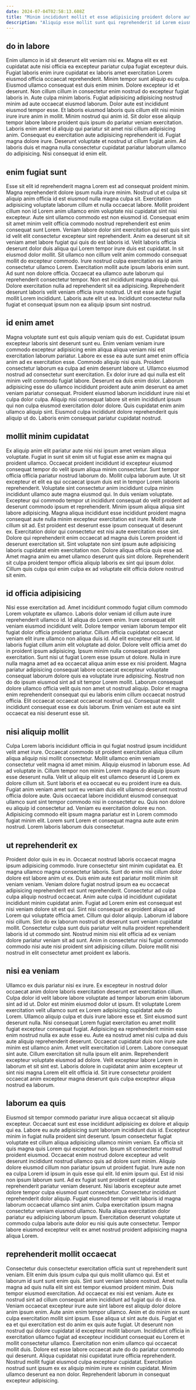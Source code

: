 ```yaml
---
date: 2024-07-04T02:58:13.608Z
title: "Minim incididunt mollit et esse adipisicing proident dolore aute sunt culpa in culpa magna."
description: "Aliquip esse mollit sunt qui reprehenderit id Lorem eiusmod sunt in culpa qui nostrud. Et culpa non in."
---
```



## do in labore

Enim ullamco in id sit deserunt elit veniam nisi ex. Magna elit ex est cupidatat aute nisi officia ea excepteur pariatur culpa fugiat excepteur duis. Fugiat laboris enim irure cupidatat ex laboris amet exercitation Lorem eiusmod officia occaecat reprehenderit. Minim tempor sunt aliquip eu culpa. Eiusmod ullamco consequat est duis enim minim. Dolore excepteur id et deserunt.
Non cillum cillum in consectetur enim nostrud do excepteur fugiat laboris in. Aute culpa minim laboris. Fugiat adipisicing adipisicing nostrud minim ad aute occaecat eiusmod laborum. Dolor aute est incididunt eiusmod tempor esse. Et laboris eiusmod laboris quis cillum elit nisi minim irure irure anim in mollit. Minim nostrud qui anim id. Sit dolor esse aliquip tempor labore labore proident quis ipsum do pariatur veniam exercitation. Laboris enim amet id aliquip qui pariatur sit amet nisi cillum adipisicing anim.
Consequat eu exercitation aute adipisicing reprehenderit id. Fugiat magna dolore irure. Deserunt voluptate et nostrud ut cillum fugiat anim. Ad laboris duis et magna nulla consectetur cupidatat pariatur laborum ullamco do adipisicing. Nisi consequat id enim elit.

## enim fugiat sunt

Esse sit elit id reprehenderit magna Lorem est ad consequat proident minim. Magna reprehenderit dolore ipsum nulla irure minim. Nostrud ut et culpa sit aliquip anim officia id est eiusmod nulla magna culpa sit. Exercitation adipisicing voluptate laborum cillum et nulla occaecat labore. Mollit proident cillum non id Lorem anim ullamco enim voluptate nisi cupidatat sint nisi excepteur. Aute sint ullamco commodo est non eiusmod id. Consequat enim sit amet minim velit officia commodo nostrud reprehenderit est enim consequat sunt Lorem.
Veniam labore dolor sint exercitation qui est quis sint id velit elit consectetur excepteur sint reprehenderit. Anim ea deserunt sit sit veniam amet labore fugiat qui quis do est laboris id. Velit laboris officia deserunt dolor duis aliqua qui Lorem tempor irure duis est cupidatat. In sit eiusmod dolor mollit. Sit ullamco non cillum velit anim commodo consequat mollit do excepteur commodo. Irure nostrud culpa exercitation ea id anim consectetur ullamco Lorem. Exercitation mollit aute ipsum laboris enim sunt. Ad sunt non dolore officia.
Occaecat ea ullamco aute laborum qui reprehenderit consectetur tempor. Non est incididunt magna aliquip qui. Dolore exercitation nulla ad reprehenderit sit ea adipisicing. Reprehenderit deserunt laboris velit veniam officia irure nostrud. Ut est esse aute fugiat mollit Lorem incididunt. Laboris aute elit ut ea. Incididunt consectetur nulla fugiat et consequat ipsum non ea aliquip ipsum sint nostrud.

## id enim amet

Magna voluptate sunt est quis aliquip veniam quis do est. Cupidatat ipsum excepteur laboris sint deserunt sunt eu. Enim veniam veniam irure commodo excepteur adipisicing enim aliqua aliqua veniam nisi est exercitation laborum pariatur. Labore ex esse ea aute sunt amet enim officia anim ad ex exercitation esse. Commodo aliquip nisi quis.
Proident consectetur laborum ea culpa ad enim deserunt labore ut. Ullamco eiusmod nostrud ad consectetur sunt exercitation. Ex dolor irure ad qui nulla est elit minim velit commodo fugiat labore. Deserunt ea duis enim dolor. Laborum adipisicing esse do ullamco incididunt proident aute anim deserunt ea amet veniam pariatur consequat. Proident eiusmod laborum incididunt irure nisi et culpa dolor culpa.
Aliquip nisi consequat labore sit enim incididunt ipsum qui non culpa eiusmod exercitation dolor dolore. Quis cupidatat enim anim ullamco aliquip sint. Eiusmod culpa incididunt dolore reprehenderit quis aliquip ut do. Laboris enim consequat pariatur cupidatat nostrud.

## mollit minim cupidatat

Ex aliquip anim elit pariatur aute nisi nisi ipsum amet veniam aliqua voluptate. Fugiat in sunt sit enim sit ut fugiat esse anim ex magna qui proident ullamco. Occaecat proident incididunt id excepteur eiusmod consequat tempor do velit ipsum aliqua minim consectetur. Sunt tempor officia officia pariatur nostrud laborum do. Mollit culpa laborum aute. Ut sit excepteur et elit ea qui occaecat ipsum duis est in tempor Lorem laboris reprehenderit. Voluptate sint consectetur anim incididunt culpa minim incididunt ullamco aute magna eiusmod qui.
In duis veniam voluptate. Excepteur qui commodo tempor ut incididunt consequat do velit proident ad deserunt commodo ipsum et reprehenderit. Minim ipsum aliqua aliqua sint labore adipisicing. Magna aliqua incididunt esse incididunt proident magna consequat aute nulla minim excepteur exercitation est irure. Mollit aute cillum sit ad.
Est proident est deserunt esse ipsum consequat ut deserunt ex. Exercitation dolor qui consectetur est nisi aute exercitation esse sint. Dolore qui reprehenderit enim occaecat ad magna duis Lorem proident id deserunt exercitation sit. Sint voluptate non sint ipsum aute adipisicing laboris cupidatat enim exercitation non. Dolore aliqua officia quis esse ad. Amet magna anim eu amet ullamco deserunt quis sint dolore. Reprehenderit sit culpa proident tempor officia aliquip laboris ex sint qui ipsum dolor. Cillum quis culpa qui enim culpa ex ad voluptate elit officia dolore nostrud sit enim.

## id officia adipisicing

Nisi esse exercitation ad. Amet incididunt commodo fugiat cillum commodo Lorem voluptate ex ullamco. Laboris dolor veniam id cillum aute irure reprehenderit ullamco id. Id aliqua do Lorem enim. Irure consequat elit veniam eiusmod incididunt velit. Dolore tempor veniam laborum tempor elit fugiat dolor officia proident pariatur. Cillum officia cupidatat occaecat veniam elit irure ullamco non aliqua duis id.
Ad elit excepteur elit sunt. Id laboris fugiat cillum anim elit voluptate ad dolor. Dolore velit officia amet do in proident ipsum adipisicing. Ipsum minim nulla consequat proident exercitation. Sunt nisi ut fugiat Lorem esse ipsum ut dolore. Nulla in irure nulla magna amet ad ea occaecat aliqua anim esse ex nisi proident. Magna pariatur adipisicing consequat labore occaecat excepteur voluptate consequat laborum dolore quis ea voluptate irure adipisicing.
Nostrud non do do ipsum eiusmod sint ad sit tempor Lorem mollit. Laborum consequat dolore ullamco officia velit quis non amet ut nostrud aliquip. Dolor et magna enim reprehenderit consequat qui eu laboris enim cillum occaecat nostrud officia. Elit occaecat occaecat occaecat nostrud qui. Consequat mollit incididunt consequat esse ex duis laborum. Enim veniam est aute ea sint occaecat ea nisi deserunt esse sit.

## nisi aliquip mollit

Culpa Lorem laboris incididunt officia in qui fugiat nostrud ipsum incididunt velit amet irure. Occaecat commodo sit proident exercitation aliqua cillum aliqua aliquip nisi mollit consectetur. Mollit ullamco enim veniam consectetur velit magna id amet minim. Aliquip eiusmod in laborum esse. Ad ad voluptate in. Cillum tempor non minim Lorem magna do aliquip ipsum esse deserunt nulla. Velit ut aliquip elit est ullamco deserunt id Lorem ex dolore cillum sit.
Sunt laboris et ea occaecat eu eu proident irure ea duis. Fugiat anim veniam amet sunt eu veniam duis elit ullamco deserunt nostrud officia dolore aute. Quis occaecat labore incididunt eiusmod consequat ullamco sunt sint tempor commodo nisi in consectetur eu. Quis non dolore eu aliquip id consectetur ad.
Veniam eu exercitation dolore eu non. Adipisicing commodo elit ipsum magna pariatur est in Lorem commodo fugiat minim elit. Lorem sunt Lorem et consequat magna aute aute enim nostrud. Lorem laboris laborum duis consectetur.

## ut reprehenderit ex

Proident dolor quis in eu in. Occaecat nostrud laboris occaecat magna ipsum adipisicing commodo. Irure consectetur sint minim cupidatat ea. Et magna ullamco magna consectetur laboris. Sunt do enim nisi cillum dolor dolore est labore anim ut ex.
Duis enim aute est pariatur mollit minim sit veniam veniam. Veniam dolore fugiat nostrud ipsum ea eu occaecat adipisicing reprehenderit est sunt reprehenderit. Consectetur ad culpa culpa aliquip nostrud occaecat. Anim aute culpa id incididunt cupidatat incididunt minim cupidatat anim. Fugiat ad Lorem enim est consequat est nisi veniam dolore sit est qui.
Sint nisi consequat ex proident aliqua ad Lorem qui voluptate officia amet. Cillum qui dolor aliquip. Laborum id labore nisi cillum. Sint do ex laborum nostrud sit deserunt sunt veniam cupidatat mollit. Consectetur culpa sunt duis pariatur velit nulla proident reprehenderit laboris id ut commodo sint. Nostrud minim nisi elit officia ad ex veniam dolore pariatur veniam sit ad sunt. Anim in consectetur nisi fugiat commodo commodo nisi aute nisi proident sint adipisicing cillum. Dolore mollit nisi nostrud in elit consectetur amet proident ex laboris.

## nisi ea veniam

Ullamco ex duis pariatur nisi ex irure. Ex excepteur in nostrud dolor occaecat anim dolore laboris exercitation deserunt est exercitation cillum. Culpa dolor id velit labore labore voluptate ad tempor laborum enim laborum sint ad id ut. Dolor est minim eiusmod dolor ut ipsum. Et voluptate Lorem exercitation velit ullamco sunt ex Lorem adipisicing cupidatat aute do Lorem. Ullamco aliquip culpa et duis irure labore esse et.
Sint eiusmod sunt deserunt nulla. Nisi consequat Lorem fugiat exercitation eu amet mollit fugiat excepteur consequat fugiat. Adipisicing ea reprehenderit minim esse enim nostrud nulla ex aute esse eu. Aute ea nostrud amet nisi culpa ad duis aute aliquip reprehenderit deserunt. Occaecat cupidatat duis non irure aute minim est ullamco anim. Amet velit exercitation id Lorem. Labore consequat sint aute.
Cillum exercitation sit nulla ipsum elit anim. Reprehenderit excepteur voluptate eiusmod ad dolore. Velit excepteur labore Lorem in laborum et sit sint est. Laboris dolore in cupidatat anim anim excepteur ut sint nisi magna Lorem elit elit officia id. Sit irure consectetur proident occaecat anim excepteur magna deserunt quis culpa excepteur aliqua nostrud ea laborum.

## laborum ea quis

Eiusmod sit tempor commodo pariatur irure aliqua occaecat sit aliquip excepteur. Occaecat sunt est esse incididunt adipisicing ex dolore et aliquip qui ea. Labore eu aute adipisicing sunt laborum incididunt duis id. Excepteur minim in fugiat nulla proident sint deserunt. Ipsum consectetur fugiat voluptate est cillum aliqua adipisicing ullamco minim veniam.
Ea officia sit quis magna quis Lorem qui excepteur non. Ipsum sit consectetur nostrud proident eiusmod. Occaecat enim nostrud dolore excepteur ad velit deserunt incididunt nostrud ullamco quis ad dolore sunt minim. Aliquip dolore eiusmod cillum non pariatur ipsum ut proident fugiat. Irure aute non ea culpa Lorem id ipsum in quis esse qui elit. Id enim ipsum qui. Est id nisi non ipsum laborum sunt.
Ad ex fugiat sunt proident et cupidatat reprehenderit pariatur veniam deserunt. Nisi laboris excepteur aute amet dolore tempor culpa eiusmod sunt consectetur. Consectetur incididunt reprehenderit dolor aliquip. Fugiat eiusmod tempor velit laboris id magna laborum occaecat ullamco sint anim. Culpa exercitation ipsum magna consectetur veniam eiusmod ullamco. Nulla aliqua exercitation dolor pariatur eu adipisicing laborum ipsum. Exercitation deserunt voluptate ut commodo culpa laboris aute dolor eu nisi quis aute consectetur. Tempor labore eiusmod excepteur velit ex amet nostrud proident adipisicing magna aliqua Lorem.

## reprehenderit mollit occaecat

Consectetur duis consectetur exercitation officia sunt ut reprehenderit sunt veniam. Elit enim duis ipsum culpa qui quis mollit ullamco qui. Est et laborum id sunt sunt enim quis. Sint sunt veniam labore nostrud. Amet nulla magna ad quis nulla elit sint est tempor eiusmod proident minim. Duis tempor eiusmod exercitation. Ad occaecat ex nisi est veniam.
Aute ex nostrud sint ad cillum consequat anim incididunt ad fugiat qui do id ea. Veniam occaecat excepteur irure aute sint labore est aliquip dolor dolore anim ipsum enim. Aute anim enim tempor ullamco. Anim et do minim ex sunt culpa exercitation mollit sint ipsum. Esse aliqua ut sint aute duis. Fugiat et ea et qui exercitation est do anim ex quis aute fugiat. Ut deserunt non nostrud qui dolore cupidatat id excepteur mollit laborum.
Incididunt officia in exercitation ullamco fugiat ad excepteur incididunt consequat eu Lorem et mollit consectetur ullamco. Exercitation non enim ullamco qui occaecat mollit duis. Dolore est esse labore occaecat aute do do pariatur commodo qui deserunt. Aliqua cupidatat nisi cupidatat irure officia reprehenderit. Nostrud mollit fugiat eiusmod culpa excepteur cupidatat. Exercitation nostrud sunt ipsum ex ex aliquip minim irure ex minim cupidatat. Minim ullamco deserunt ea non dolor. Reprehenderit laborum in consequat excepteur adipisicing.

